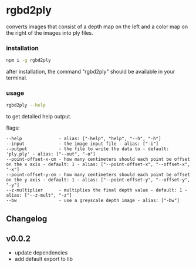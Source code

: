 # rgbd2ply

converts images that consist of a depth map on the left and a color map on the right of the images into ply files.

### installation

```bash
npm i -g rgbd2ply
```

after installation, the command "rgbd2ply" should be available in your terminal.

### usage

```bash
rgbd2ply --help
```

to get detailed help output.

flags:

```
--help              - alias: ["-help", "help", "--h", "-h"]
--input             - the image input file - alias: ["-i"]
--output            - the file to write the data to - default: 'ply.ply' - alias: ["--out", "-o"]
--point-offset-x-cm - how many centimeters should each point be offset on the x axis - default: 1 - alias: ["--point-offset-x", "--offset-x", "-x"]
--point-offset-y-cm - how many centimeters should each point be offset on the y axis - default: 1 - alias: ["--point-offset-y", "--offset-y", "-y"]
--z-multiplier      - multiplies the final depth value - default: 1 - alias: ["--z-mult", "-z"]
--bw                - use a greyscale depth image - alias: ["-bw"]
```

## Changelog

## v0.0.2

* update dependencies
* add default export to lib
